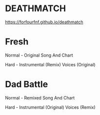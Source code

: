# DEATHMATCH

https://forfourfnf.github.io/deathmatch

# Fresh

Normal - Original Song And Chart

Hard - Instrumental (Remix) Voices (Original)

# Dad Battle

Normal - Remixed Song And Chart

Hard - Instrumental (Original) Voices (Remix)
